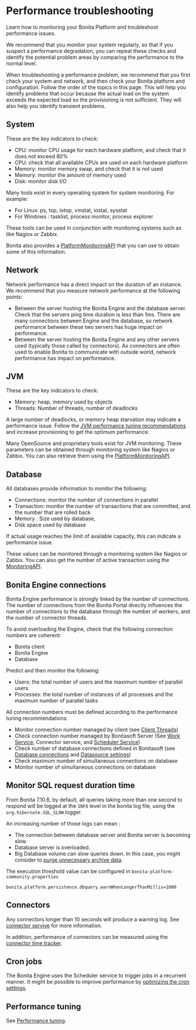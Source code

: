 # Performance troubleshooting

Learn how to monitoring your Bonita Platform and troubleshoot performance issues.


We recommend that you monitor your system regularly, so that if you suspect a performance degradation, you can repeat these checks and identify the potential problem areas by comparing the performance to the normal level. 

When troubleshooting a performance problem, we recommend that you first check your system and network, and then check your Bonita platform and configuration. Follow the order of the topics in this page. 
This will help you identify problems that occur because the actual load on the system exceeds the expected load so the provisioning is not sufficient. They will also help you identify transient problems.

## System

These are the key indicators to check:

* CPU: monitor CPU usage for each hardware platform, and check that it does not exceed 80%
* CPU: check that all available CPUs are used on each hardware platform
* Memory: monitor memory swap, and check that it is not used
* Memory: monitor the amount of memory used
* Disk: monitor disk I/O

Many tools exist in every operating system for system monitoring. For example:

* For Linux: ps, top, iotop, vmstat, iostat, sysstat
* For Windows : tasklist, process monitor, process explorer

These tools can be used in conjunction with monitoring systems such as like Nagios or Zabbix.

Bonita also provides a [PlatformMonitoringAPI](http://documentation.bonitasoft.com/javadoc/api/${varVersion}/index.html) that you can use to obtain some of this information. 

## Network

Network performance has a direct impact on the duration of an instance. We recommend that you measure network performance at the following points: 

* Between the server hosting the Bonita Engine and the database server. Check that the servers ping time duration is less than 1ms. There are many connections between Engine and the database, so network performance between these two servers has huge impact on performance. 
* Between the server hosting the Bonita Engine and any other servers used (typically those called by connectors). As connectors are often used to enable Bonita to communicate with outside world, network performance has impact on performance.

## JVM

These are the key indicators to check:

* Memory: heap, memory used by objects
* Threads: Number of threads, number of deadlocks

A large number of deadlocks, or memory heap starvation may indicate a performance issue.
Follow the [JVM performance tuning recommendations](performance-tuning.md) and increase provisioning to get the optimum performance.

Many OpenSource and proprietary tools exist for JVM monitoring. 
These parameters can be obtained through monitoring system like Nagios or Zabbix. You can also retrieve them using the [PlatformMonitoringAPI](http://documentation.bonitasoft.com/javadoc/api/${varVersion}/index.html).

## Database

All databases provide information to monitor the following:

* Connections: monitor the number of connections in parallel
* Transaction: monitor the number of transactions that are committed, and the number that are rolled back
* Memory : Size used by database,
* Disk space used by database

If actual usage reaches the limit of available capacity, this can indicate a performance issue.

These values can be monitored through a monitoring system like Nagios or Zabbix. 
You can also get the number of active transaction using the [MonitoringAPI](http://documentation.bonitasoft.com/javadoc/api/${varVersion}/index.html).

## Bonita Engine connections

Bonita Engine performance is strongly linked by the number of connections. The number of connections from the Bonita Portal directly influences the number of connections to the database through the number of workers, and the number of connector threads.

To avoid overloading the Engine, check that the following connection numbers are coherent:

* Bonita client
* Bonita Engine
* Database

Predict and then monitor the following:

* Users: the total number of users and the maximum number of parallel users
* Processes: the total number of instances of all processes and the maximum number of parallel tasks

All connection numbers must be defined according to the performance tuning recommendations:

* Monitor connection number managed by client (see [Client Threads](performance-tuning.md))
* Check connection number managed by Bonitasoft Server (See [Work Service](performance-tuning.md), Connector service, and [Scheduler Service](performance-tuning.md))
* Check number of database connections defined in Bonitasoft (see [Database connections](performance-tuning.md) and [Datasource settings](performance-tuning.md))
* Check maximum number of simultaneous connections on database
* Monitor number of simultaneous connections on database

## Monitor SQL request duration time

From Bonita 7.10.6, by default, all queries taking more than one second to respond will be logged at the `INFO` level
in the bonita log file, using the `org.hibernate.SQL_SLOW` logger. 

An increasing number of those logs can mean :
* The connection between database server and Bonita server is becoming slow.
* Database server is overloaded.
* Big Database volume can slow queries down. In this case, you might consider to [purge unnecessary archive data](https://github.com/bonitasoft/bonita-purge-tool/releases).

The execution threshold value can be configured in `bonita-platform-community.properties`
```
bonita.platform.persistence.dbquery.warnWhenLongerThanMillis=1000
```

## Connectors

Any connectors longer than 10 seconds will produce a warning log. See [connector servive](performance-tuning.md#connector_service) for more information. 

In addition, performance of connectors can be measured using the [connector time tracker](performance-tuning.md#time_tracker).

## Cron jobs

The Bonita Engine uses the Scheduler service to trigger jobs in a recurrent manner. It might be possible to improve performance by [optimizing the cron settings](performance-tuning.md).

## Performance tuning

See [Performance tuning](performance-tuning.md).
